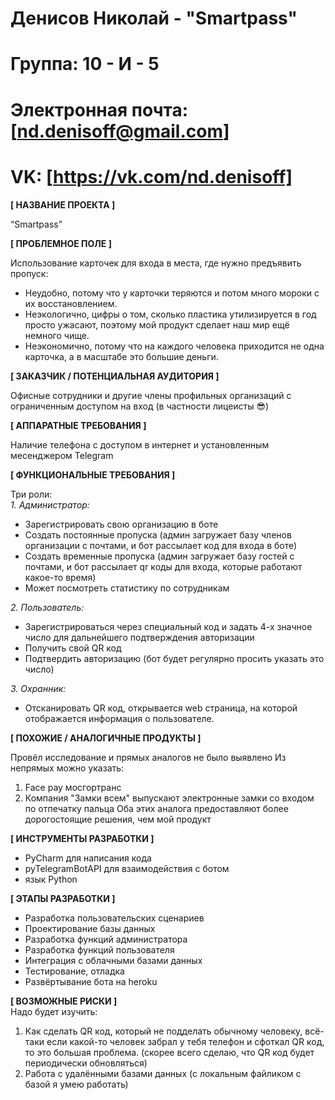 # Денисов Николай - "Smartpass"
# Группа: 10 - И - 5
# Электронная почта: [nd.denisoff@gmail.com]
# VK: [https://vk.com/nd.denisoff]

**[ НАЗВАНИЕ ПРОЕКТА ]**

“Smartpass”

**[ ПРОБЛЕМНОЕ ПОЛЕ ]**

Использование карточек для входа в места, где нужно предъявить пропуск:
- Неудобно, потому что у карточки теряются и потом много мороки с их восстановлением.
- Неэкологично, цифры о том, сколько пластика утилизируется в год просто ужасают, поэтому мой продукт сделает наш мир ещё немного чище.
- Неэкономично, потому что на каждого человека приходится не одна карточка, а в масштабе это большие деньги.

**[ ЗАКАЗЧИК / ПОТЕНЦИАЛЬНАЯ АУДИТОРИЯ ]**

Офисные сотрудники и другие члены профильных организаций с ограниченным доступом на вход (в частности лицеисты 😎) 

**[ АППАРАТНЫЕ ТРЕБОВАНИЯ ]**

Наличие телефона с доступом в интернет и установленным месенджером Telegram

**[ ФУНКЦИОНАЛЬНЫЕ ТРЕБОВАНИЯ ]**

Три роли:  
*1. Администратор:*
- Зарегистрировать свою организацию в боте
- Создать постоянные пропуска (админ загружает базу членов организации с почтами, и бот рассылает код для входа в боте)
- Создать временные пропуска (админ загружает базу гостей с почтами, и бот рассылает qr коды для входа, которые работают какое-то время)
- Может посмотреть статистику по сотрудникам

*2. Пользователь:*
- Зарегистрироваться через специальный код и задать 4-х значное число для дальнейшего подтверждения авторизации
- Получить свой QR код
- Подтвердить авторизацию (бот будет регулярно просить указать это число)

*3. Охранник:*
- Отсканировать QR код, открывается web страница, на которой отображается информация о пользователе.


**[ ПОХОЖИЕ / АНАЛОГИЧНЫЕ ПРОДУКТЫ ]**

Провёл исследование и прямых аналогов не было выявлено
Из непрямых можно указать:
1. Face pay мосгортранс
2. Компания "Замки всем" выпускают электронные замки со входом по отпечатку пальца
Оба этих аналога предоставляют более дорогостоящие решения, чем мой продукт

**[ ИНСТРУМЕНТЫ РАЗРАБОТКИ ]**

- PyСharm для написания кода
- pyTelegramBotAPI для взаимодействия с ботом
- язык Python

**[ ЭТАПЫ РАЗРАБОТКИ ]**

* Разработка пользовательских сценариев
* Проектирование базы данных
* Разработка функций администратора
* Разработка функций пользователя
* Интеграция с облачными базами данных
* Тестирование, отладка
* Развёртывание бота на heroku

**[ ВОЗМОЖНЫЕ РИСКИ ]**  
Надо будет изучить:
1. Как сделать QR код, который не подделать обычному человеку, всё-таки если какой-то человек забрал у тебя телефон и сфоткал QR код, то это большая проблема. (скорее всего сделаю, что QR код будет периодически обновляться)
2. Работа с удалёнными базами данных (с локальным файликом с базой я умею работать)
